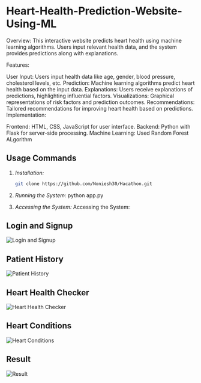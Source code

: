 # Heart-Health-Prediction-Website-Using-ML
Overview:
This interactive website predicts heart health using machine learning algorithms. Users input relevant health data, and the system provides predictions along with explanations.

Features:

User Input: Users input health data like age, gender, blood pressure, cholesterol levels, etc.
Prediction: Machine learning algorithms predict heart health based on the input data.
Explanations: Users receive explanations of predictions, highlighting influential factors.
Visualizations: Graphical representations of risk factors and prediction outcomes.
Recommendations: Tailored recommendations for improving heart health based on predictions.
Implementation:

Frontend: HTML, CSS, JavaScript for user interface.
Backend: Python with Flask for server-side processing.
Machine Learning: Used Random Forest ALgorithm

## Usage Commands

1. *Installation:*
   ```bash
   git clone https://github.com/Noniesh30/Hacathon.git
   
2. *Running the System:*
   python app.py

3. *Accessing the System:*
  Accessing the System:


 
## Login and Signup

![Login and Signup](1.png)

## Patient History

![Patient History](2.png)

## Heart Health Checker

![Heart Health Checker](3.png)

## Heart Conditions

![Heart Conditions](4.png)

## Result

![Result](5.png)